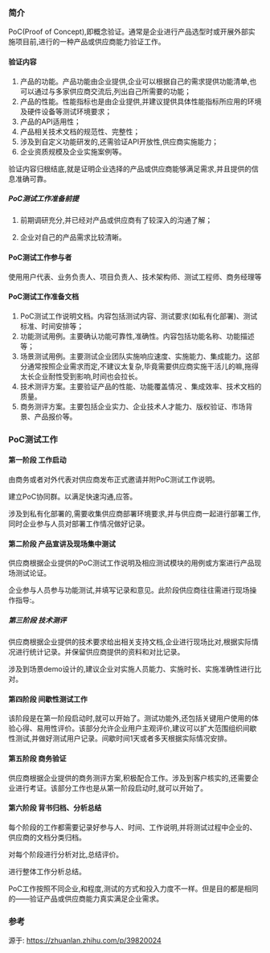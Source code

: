 ### 简介

PoC(Proof of Concept),即概念验证。通常是企业进行产品选型时或开展外部实施项目前,进行的一种产品或供应商能力验证工作。

#### 验证内容

1. 产品的功能。产品功能由企业提供,企业可以根据自己的需求提供功能清单,也可以通过与多家供应商交流后,列出自己所需要的功能；
2. 产品的性能。性能指标也是由企业提供,并建议提供具体性能指标所应用的环境及硬件设备等测试环境要求；
3. 产品的API适用性；
4. 产品相关技术文档的规范性、完整性；
5. 涉及到自定义功能研发的,还需验证API开放性,供应商实施能力；
6. 企业资质规模及企业实施案例等。

验证内容归根结底,就是证明企业选择的产品或供应商能够满足需求,并且提供的信息准确可靠。

##### PoC测试工作准备前提

1. 前期调研充分,并已经对产品或供应商有了较深入的沟通了解；

2. 企业对自己的产品需求比较清晰。

#### PoC测试工作参与者

使用用户代表、业务负责人、项目负责人、技术架构师、测试工程师、商务经理等

#### PoC测试工作准备文档

1. PoC测试工作说明文档。内容包括测试内容、测试要求(如私有化部署)、测试标准、时间安排等；
2. 功能测试用例。主要确认功能可靠性,准确性。内容包括功能名称、功能描述等；
3. 场景测试用例。主要测试企业团队实施响应速度、实施能力、集成能力。这部分通常按照企业需求而定,不建议太复杂,毕竟需要供应商实施干活儿的嘛,拖得太长企业耐性受到影响,时间也会拉长。
4. 技术测评方案。主要验证产品的性能、功能覆盖情况 、集成效率、技术文档的质量。
5. 商务测评方案。主要包括企业实力、企业技术人才能力、版权验证、市场背景、产品报价等。

### PoC测试工作

#### 第一阶段 工作启动

由商务或者对外代表对供应商发布正式邀请并附PoC测试工作说明。

建立PoC协同群。以满足快速沟通,应答。

涉及到私有化部署的,需要收集供应商部署环境要求,并与供应商一起进行部署工作,同时企业参与人员对部署工作情况做好记录。

#### 第二阶段 产品宣讲及现场集中测试

供应商根据企业提供的PoC测试工作说明及相应测试模块的用例或方案进行产品现场测试论证。

企业参与人员参与功能测试,并填写记录和意见。此阶段供应商往往需进行现场操作指导:。

##### 第三阶段 技术测评

供应商根据企业提供的技术要求给出相关支持文档,企业进行现场比对,根据实际情况进行统计记录。并保留供应商提供的资料和对比记录。

涉及到场景demo设计的,建议企业对实施人员能力、实施时长、实施准确性进行比对。

#### 第四阶段 间歇性测试工作

该阶段是在第一阶段启动时,就可以开始了。测试功能外,还包括关键用户使用的体验心得、易用性评价。该部分允许企业用户主观评价,建议可以扩大范围组织间歇性测试,并做好测试用户记录。间歇时间1天或者多天根据实际情况安排。

#### 第五阶段 商务验证

供应商根据企业提供的商务测评方案,积极配合工作。涉及到客户核实的,还需要企业进行考证。该部分工作也是从第一阶段启动时,就可以开始了。

#### 第六阶段 背书归档、分析总结

每个阶段的工作都需要记录好参与人、时间、工作说明,并将测试过程中企业的、供应商的文档分类归档。

对每个阶段进行分析对比,总结评价。

进行整体工作分析总结。

PoC工作按照不同企业,和程度,测试的方式和投入力度不一样。但是目的都是相同的——验证产品或供应商能力真实满足企业需求。

### 参考
源于: https://zhuanlan.zhihu.com/p/39820024

